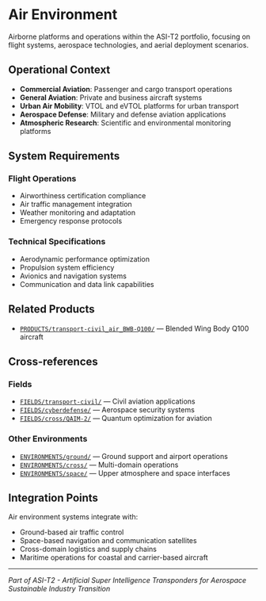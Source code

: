 # Air Environment

Airborne platforms and operations within the ASI-T2 portfolio, focusing on flight systems, aerospace technologies, and aerial deployment scenarios.

## Operational Context

- **Commercial Aviation**: Passenger and cargo transport operations
- **General Aviation**: Private and business aircraft systems
- **Urban Air Mobility**: VTOL and eVTOL platforms for urban transport
- **Aerospace Defense**: Military and defense aviation applications
- **Atmospheric Research**: Scientific and environmental monitoring platforms

## System Requirements

### Flight Operations
- Airworthiness certification compliance
- Air traffic management integration
- Weather monitoring and adaptation
- Emergency response protocols

### Technical Specifications
- Aerodynamic performance optimization
- Propulsion system efficiency
- Avionics and navigation systems
- Communication and data link capabilities

## Related Products

- [`PRODUCTS/transport-civil_air_BWB-Q100/`](../../PRODUCTS/transport-civil_air_BWB-Q100/) — Blended Wing Body Q100 aircraft

## Cross-references

### Fields
- [`FIELDS/transport-civil/`](../../FIELDS/transport-civil/) — Civil aviation applications
- [`FIELDS/cyberdefense/`](../../FIELDS/cyberdefense/) — Aerospace security systems
- [`FIELDS/cross/QAIM-2/`](../../FIELDS/cross/QAIM-2/) — Quantum optimization for aviation

### Other Environments
- [`ENVIRONMENTS/ground/`](../Ground/) — Ground support and airport operations
- [`ENVIRONMENTS/cross/`](../Cross/) — Multi-domain operations
- [`ENVIRONMENTS/space/`](../Space/) — Upper atmosphere and space interfaces

## Integration Points

Air environment systems integrate with:
- Ground-based air traffic control
- Space-based navigation and communication satellites
- Cross-domain logistics and supply chains
- Maritime operations for coastal and carrier-based aircraft

---

*Part of ASI-T2 - Artificial Super Intelligence Transponders for Aerospace Sustainable Industry Transition*
